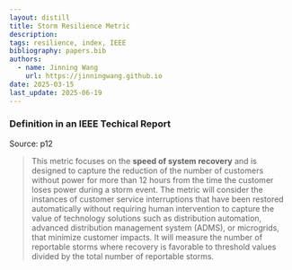 ```yaml
---
layout: distill
title: Storm Resilience Metric
description:
tags: resilience, index, IEEE
bibliography: papers.bib
authors:
  - name: Jinning Wang
    url: https://jinningwang.github.io
date: 2025-03-15
last_update: 2025-06-19
---
```


### Definition in an IEEE Techical Report

Source: <d-cite key="chiu2020resilience"></d-cite> p12

> This metric focuses on the **speed of system recovery** and is designed to capture the reduction of the number of customers without power for more than 12 hours from the time the customer loses power during a storm event.
> The metric will consider the instances of customer service interruptions that have been restored automatically without requiring human intervention to capture the value of technology solutions such as distribution automation, advanced distribution management system (ADMS), or microgrids, that minimize customer impacts.
> It will measure the number of reportable storms where recovery is favorable to threshold values divided by the total number of reportable storms.
